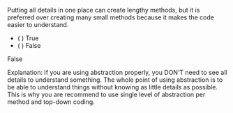 <panel header="{{ icon_Q_A }} Small methods or lengthy methods?">
<question>

Putting all details in one place can create lengthy methods, but it is preferred over creating many small methods because it makes the code easier to understand.

- ( ) True
- ( ) False


<div slot="answer">

False

Explanation: If you are using abstraction properly, you DON’T need to see all details to understand something. The whole point of using abstraction is to be able to understand things without knowing as little details as possible. This is why you are recommend to use single level of abstraction per method and top-down coding.

</div>
</question>
</panel>
